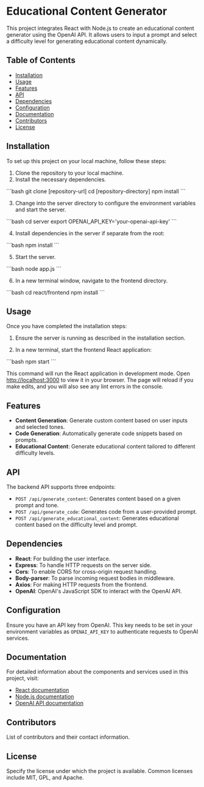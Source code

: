 # Educational Content Generator

This project integrates React with Node.js to create an educational content generator using the OpenAI API. It allows users to input a prompt and select a difficulty level for generating educational content dynamically.

## Table of Contents

- [Installation](#installation)
- [Usage](#usage)
- [Features](#features)
- [API](#api)
- [Dependencies](#dependencies)
- [Configuration](#configuration)
- [Documentation](#documentation)
- [Contributors](#contributors)
- [License](#license)

## Installation

To set up this project on your local machine, follow these steps:

1. Clone the repository to your local machine.
2. Install the necessary dependencies.

\`\`\`bash
git clone [repository-url]
cd [repository-directory]
npm install
\`\`\`

3. Change into the server directory to configure the environment variables and start the server.

\`\`\`bash
cd server
export OPENAI_API_KEY='your-openai-api-key'
\`\`\`

4. Install dependencies in the server if separate from the root:

\`\`\`bash
npm install
\`\`\`

5. Start the server.

\`\`\`bash
node app.js
\`\`\`

6. In a new terminal window, navigate to the frontend directory.

\`\`\`bash
cd react/frontend
npm install
\`\`\`

## Usage

Once you have completed the installation steps:

1. Ensure the server is running as described in the installation section.

2. In a new terminal, start the frontend React application:

\`\`\`bash
npm start
\`\`\`

This command will run the React application in development mode. Open [http://localhost:3000](http://localhost:3000) to view it in your browser. The page will reload if you make edits, and you will also see any lint errors in the console.

## Features

- **Content Generation**: Generate custom content based on user inputs and selected tones.
- **Code Generation**: Automatically generate code snippets based on prompts.
- **Educational Content**: Generate educational content tailored to different difficulty levels.

## API

The backend API supports three endpoints:

- `POST /api/generate_content`: Generates content based on a given prompt and tone.
- `POST /api/generate_code`: Generates code from a user-provided prompt.
- `POST /api/generate_educational_content`: Generates educational content based on the difficulty level and prompt.

## Dependencies

- **React**: For building the user interface.
- **Express**: To handle HTTP requests on the server side.
- **Cors**: To enable CORS for cross-origin request handling.
- **Body-parser**: To parse incoming request bodies in middleware.
- **Axios**: For making HTTP requests from the frontend.
- **OpenAI**: OpenAI's JavaScript SDK to interact with the OpenAI API.

## Configuration

Ensure you have an API key from OpenAI. This key needs to be set in your environment variables as `OPENAI_API_KEY` to authenticate requests to OpenAI services.

## Documentation

For detailed information about the components and services used in this project, visit:

- [React documentation](https://reactjs.org/)
- [Node.js documentation](https://nodejs.org/en/docs/)
- [OpenAI API documentation](https://beta.openai.com/docs/)

## Contributors

List of contributors and their contact information.

## License

Specify the license under which the project is available. Common licenses include MIT, GPL, and Apache.
